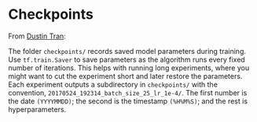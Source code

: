 # Checkpoints

From [Dustin Tran](http://dustintran.com/blog/a-research-to-engineering-workflow):

The folder `checkpoints/` records saved model parameters during training. Use `tf.train.Saver` to save parameters as the algorithm runs every fixed number of iterations. This helps with running long experiments, where you might want to cut the experiment short and later restore the parameters. Each experiment outputs a subdirectory in `checkpoints/` with the convention, `20170524_192314_batch_size_25_lr_1e-4/`. The first number is the date `(YYYYMMDD)`; the second is the timestamp `(%H%M%S)`; and the rest is hyperparameters.
